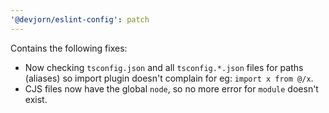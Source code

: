```yaml
---
'@devjorn/eslint-config': patch
---
```


Contains the following fixes:

- Now checking `tsconfig.json` and all `tsconfig.*.json` files for paths (aliases) so import plugin doesn't complain for eg: `import x from @/x`.
- CJS files now have the global `node`, so no more error for `module` doesn't exist.
